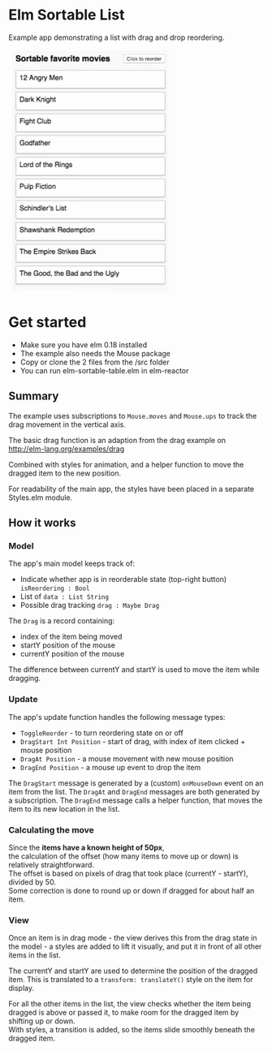 # **Elm Sortable List**

Example app demonstrating a list with
drag and drop reordering.

![gif](/img/looping.gif)


# Get started
- Make sure you have elm 0.18 installed
- The example also needs the Mouse package
- Copy or clone the 2 files from the /src folder
- You can run elm-sortable-table.elm in elm-reactor


## Summary
The example uses subscriptions to `Mouse.moves` and `Mouse.ups`
to track the drag movement in the vertical axis.

The basic drag function is an adaption from the drag example on  
http://elm-lang.org/examples/drag

Combined with styles for animation,
and a helper function to move the dragged item to the new position.

For readability of the main app, the styles have been placed in 
a separate Styles.elm module. 
  

## How it works

### Model
The app's main model keeps track of:
- Indicate whether app is in reorderable state (top-right button) `isReordering : Bool`
- List of `data : List String`
- Possible drag tracking `drag : Maybe Drag`

The `Drag` is a record containing:
- index of the item being moved
- startY position of the mouse
- currentY position of the mouse  

The difference between currentY and startY is used to move the item while dragging.


### Update
The app's update function handles the following message types:
- `ToggleReorder` - to turn reordering state on or off
- `DragStart Int Position` - start of drag, with index of item clicked + mouse position
- `DragAt Position` - a mouse movement with new mouse position
- `DragEnd Position` - a mouse up event to drop the item

The `DragStart` message is generated by a (custom) `onMouseDown` event on an item from the list.
The `DragAt` and `DragEnd` messages are both generated by a subscription.
The `DragEnd` message calls a helper function, that moves the item to its new location in the list.


### Calculating the move
Since the **items have a known height of 50px**,  
the calculation of the offset (how many items to move up or down) 
is relatively straightforward.  
The offset is based on pixels of drag that took place (currentY - startY), divided by 50.  
Some correction is done to round up or down if dragged for about half an item.


### View
Once an item is in drag mode - the view derives this from the drag state in the model - 
a styles are added to lift it visually, and put it in front of all other items in the list.

The currentY and startY are used to determine the position of the dragged item.
This is translated to a `transform: translateY()` style on the item for display.

For all the other items in the list, the view checks whether the item being dragged is 
above or passed it, to make room for the dragged item by shifting up or down.  
With styles, a transition is added, so the items slide smoothly beneath the dragged item.
